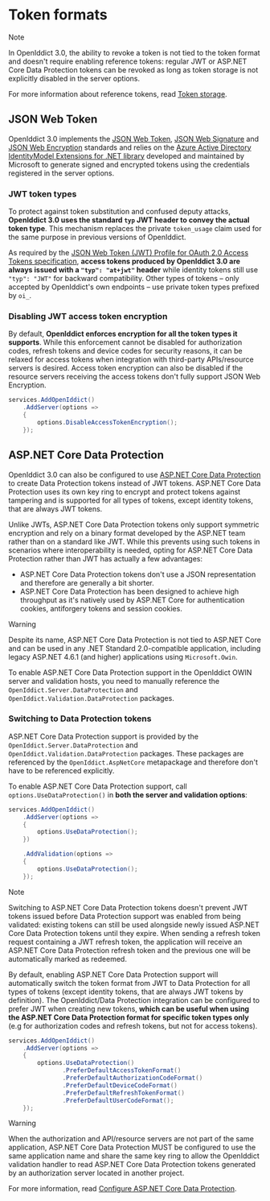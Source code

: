 # Token formats

> [!NOTE]
> In OpenIddict 3.0, the ability to revoke a token is not tied to the token format and doesn't require enabling reference tokens:
> regular JWT or ASP.NET Core Data Protection tokens can be revoked as long as token storage is not explicitly disabled in the server options.
>
>
> For more information about reference tokens, read [Token storage](token-storage.md).

## JSON Web Token

OpenIddict 3.0 implements the [JSON Web Token](https://tools.ietf.org/html/rfc7519), [JSON Web Signature](https://tools.ietf.org/html/rfc7515)
and [JSON Web Encryption](https://tools.ietf.org/html/rfc7516) standards and relies on the
[Azure Active Directory IdentityModel Extensions for .NET library](https://github.com/AzureAD/azure-activedirectory-identitymodel-extensions-for-dotnet/)
developed and maintained by Microsoft to generate signed and encrypted tokens using the credentials registered in the server options.

### JWT token types

To protect against token substitution and confused deputy attacks, **OpenIddict 3.0 uses the standard `typ` JWT header to convey the actual token type**.
This mechanism replaces the private `token_usage` claim used for the same purpose in previous versions of OpenIddict.

As required by the [JSON Web Token (JWT) Profile for OAuth 2.0 Access Tokens specification](https://datatracker.ietf.org/doc/html/rfc9068),
**access tokens produced by OpenIddict 3.0 are always issued with a `"typ": "at+jwt"` header** while identity tokens still use `"typ": "JWT"` for backward compatibility.
Other types of tokens – only accepted by OpenIddict's own endpoints – use private token types prefixed by `oi_`.

### Disabling JWT access token encryption

By default, **OpenIddict enforces encryption for all the token types it supports**. While this enforcement cannot be disabled for authorization codes,
refresh tokens and device codes for security reasons, it can be relaxed for access tokens when integration with third-party APIs/resource servers is desired.
Access token encryption can also be disabled if the resource servers receiving the access tokens don't fully support JSON Web Encryption.

```csharp
services.AddOpenIddict()
    .AddServer(options =>
    {
        options.DisableAccessTokenEncryption();
    });
```

## ASP.NET Core Data Protection

OpenIddict 3.0 can also be configured to use [ASP.NET Core Data Protection](https://docs.microsoft.com/en-us/aspnet/core/security/data-protection/introduction) to create
Data Protection tokens instead of JWT tokens. ASP.NET Core Data Protection uses its own key ring to encrypt and protect tokens against tampering and is supported for all
types of tokens, except identity tokens, that are always JWT tokens.

Unlike JWTs, ASP.NET Core Data Protection tokens only support symmetric encryption and rely on a binary format developed by the ASP.NET team rather than on a standard like JWT.
While this prevents using such tokens in scenarios where interoperability is needed, opting for ASP.NET Core Data Protection rather than JWT has actually a few advantages:
  - ASP.NET Core Data Protection tokens don't use a JSON representation and therefore are generally a bit shorter.
  - ASP.NET Core Data Protection has been designed to achieve high throughput as it's natively used by ASP.NET Core for authentication cookies,
  antiforgery tokens and session cookies.

> [!WARNING]
> Despite its name, ASP.NET Core Data Protection is not tied to ASP.NET Core and can be used in any .NET Standard 2.0-compatible
> application, including legacy ASP.NET 4.6.1 (and higher) applications using `Microsoft.Owin`.
>
> To enable ASP.NET Core Data Protection support in the OpenIddict OWIN server and validation hosts, you need to
> manually reference the `OpenIddict.Server.DataProtection` and `OpenIddict.Validation.DataProtection` packages.

### Switching to Data Protection tokens

ASP.NET Core Data Protection support is provided by the `OpenIddict.Server.DataProtection` and `OpenIddict.Validation.DataProtection` packages.
These packages are referenced by the `OpenIddict.AspNetCore` metapackage and therefore don't have to be referenced explicitly.

To enable ASP.NET Core Data Protection support, call `options.UseDataProtection()` in **both the server and validation options**:

```csharp
services.AddOpenIddict()
    .AddServer(options =>
    {
        options.UseDataProtection();
    })

    .AddValidation(options =>
    {
        options.UseDataProtection();
    });
```

> [!NOTE]
> Switching to ASP.NET Core Data Protection tokens doesn't prevent JWT tokens issued before Data Protection support was enabled from being validated:
> existing tokens can still be used alongside newly issued ASP.NET Core Data Protection tokens until they expire. When sending a refresh token request containing
> a JWT refresh token, the application will receive an ASP.NET Core Data Protection refresh token and the previous one will be automatically marked as redeemed.

By default, enabling ASP.NET Core Data Protection support will automatically switch the token format from JWT to Data Protection for all types of tokens
(except identity tokens, that are always JWT tokens by definition).
The OpenIddict/Data Protection integration can be configured to prefer JWT when creating new tokens, **which can be useful when using the ASP.NET Core Data Protection
format for specific token types only** (e.g for authorization codes and refresh tokens, but not for access tokens).

```csharp
services.AddOpenIddict()
    .AddServer(options =>
    {
        options.UseDataProtection()
               .PreferDefaultAccessTokenFormat()
               .PreferDefaultAuthorizationCodeFormat()
               .PreferDefaultDeviceCodeFormat()
               .PreferDefaultRefreshTokenFormat()
               .PreferDefaultUserCodeFormat();
    });
```

> [!WARNING]
> When the authorization and API/resource servers are not part of the same application, ASP.NET Core Data Protection MUST be configured to use
> the same application name and share the same key ring to allow the OpenIddict validation handler to read ASP.NET Core Data Protection tokens
> generated by an authorization server located in another project.
>
> For more information, read [Configure ASP.NET Core Data Protection](https://docs.microsoft.com/en-us/aspnet/core/security/data-protection/configuration/overview).